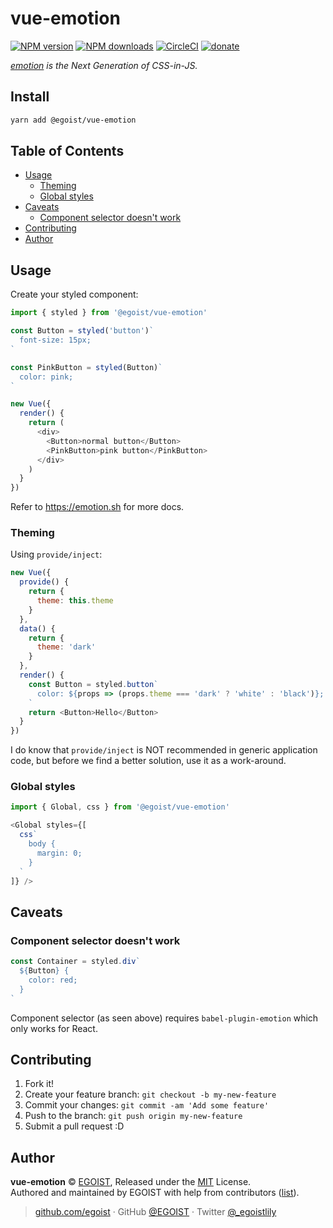 # vue-emotion

[![NPM version](https://img.shields.io/npm/v/@egoist/vue-emotion.svg?style=flat)](https://npmjs.com/package/@egoist/vue-emotion) [![NPM downloads](https://img.shields.io/npm/dm/@egoist/vue-emotion.svg?style=flat)](https://npmjs.com/package/@egoist/vue-emotion) [![CircleCI](https://circleci.com/gh/egoist/vue-emotion/tree/master.svg?style=shield)](https://circleci.com/gh/egoist/vue-emotion/tree/master) [![donate](https://img.shields.io/badge/$-donate-ff69b4.svg?maxAge=2592000&style=flat)](https://patreon.com/egoist)

_[emotion](https://github.com/tkh44/emotion) is the Next Generation of CSS-in-JS._

## Install

```bash
yarn add @egoist/vue-emotion
```

## Table of Contents

<!-- toc -->

- [Usage](#usage)
  * [Theming](#theming)
  * [Global styles](#global-styles)
- [Caveats](#caveats)
  * [Component selector doesn't work](#component-selector-doesnt-work)
- [Contributing](#contributing)
- [Author](#author)

<!-- tocstop -->

## Usage

Create your styled component:

```js
import { styled } from '@egoist/vue-emotion'

const Button = styled('button')`
  font-size: 15px;
`

const PinkButton = styled(Button)`
  color: pink;
`

new Vue({
  render() {
    return (
      <div>
        <Button>normal button</Button>
        <PinkButton>pink button</PinkButton>
      </div>
    )
  }
})
```

Refer to https://emotion.sh for more docs.

### Theming

Using `provide/inject`:

```js
new Vue({
  provide() {
    return {
      theme: this.theme
    }
  },
  data() {
    return {
      theme: 'dark'
    }
  },
  render() {
    const Button = styled.button`
      color: ${props => (props.theme === 'dark' ? 'white' : 'black')};
    `
    return <Button>Hello</Button>
  }
})
```

I do know that `provide/inject` is NOT recommended in generic application code, but before we find a better solution, use it as a work-around.

### Global styles

```js
import { Global, css } from '@egoist/vue-emotion'

<Global styles={[
  css`
    body {
      margin: 0;
    }
  `
]} />
```

## Caveats

### Component selector doesn't work

```js
const Container = styled.div`
  ${Button} {
    color: red;
  }
`
```

Component selector (as seen above) requires `babel-plugin-emotion` which only works for React.

## Contributing

1. Fork it!
2. Create your feature branch: `git checkout -b my-new-feature`
3. Commit your changes: `git commit -am 'Add some feature'`
4. Push to the branch: `git push origin my-new-feature`
5. Submit a pull request :D

## Author

**vue-emotion** © [EGOIST](https://github.com/egoist), Released under the [MIT](./LICENSE) License.<br>
Authored and maintained by EGOIST with help from contributors ([list](https://github.com/egoist/vue-emotion/contributors)).

> [github.com/egoist](https://github.com/egoist) · GitHub [@EGOIST](https://github.com/egoist) · Twitter [@\_egoistlily](https://twitter.com/_egoistlily)

